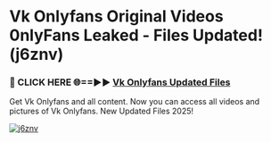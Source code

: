 # Vk Onlyfans Original Videos 0nlyFans Leaked - Files Updated! (j6znv)

<h3>🔴 CLICK HERE 🌐==►► <a href="https://tinyurl.com/ms9xzufz" rel="nofollow">Vk Onlyfans Updated Files</a></h3>

Get Vk Onlyfans and all content. Now you can access all videos and pictures of Vk Onlyfans. New Updated Files 2025!

[![j6znv](https://i.imgur.com/PQ7UWWw.gif)](https://tinyurl.com/ms9xzufz)
